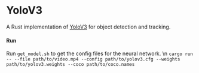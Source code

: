 # YoloV3
A Rust implementation of [YoloV3](https://arxiv.org/abs/1506.02640) for object detection and tracking.

#### Run
Run `get_model.sh` to get the config files for the neural network. \n
`cargo run -- --file path/to/video.mp4 --config path/to/yolov3.cfg --weights path/to/yolov3.weights --coco path/to/coco.names`
